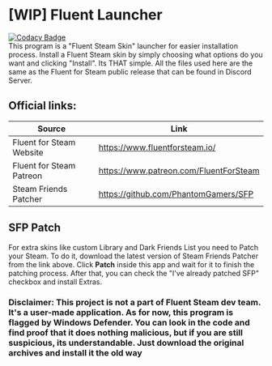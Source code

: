 # [WIP] Fluent Launcher
[![Codacy Badge](https://app.codacy.com/project/badge/Grade/b96c2d74623c4d858f3dd3eda92e37d2)](https://app.codacy.com/gh/LynxarA-Coding/Fluent-Launcher/dashboard?utm_source=gh&utm_medium=referral&utm_content=&utm_campaign=Badge_grade) <br>
 This program is a "Fluent Steam Skin" launcher for easier installation process. Install a Fluent Steam skin by simply choosing what options do you want and clicking "Install". Its THAT simple. All the files used here are the same as the Fluent for Steam public release that can be found in Discord Server.

## Official links:
| Source  | Link |
| ------------- | ------------- |
| Fluent for Steam Website  | https://www.fluentforsteam.io/  |
| Fluent for Steam Patreon  | https://www.patreon.com/FluentForSteam  |
| Steam Friends Patcher | https://github.com/PhantomGamers/SFP |

## SFP Patch
For extra skins like custom Library and Dark Friends List you need to Patch your Steam. To do it, download the latest version of Steam Friends Patcher from the link above. Click **Patch** inside this app and wait for it to finish the patching process. After that, you can check the "I've already patched SFP" checkbox and install Extras.
 
### Disclaimer: This project is not a part of Fluent Steam dev team. It's a user-made application. As for now, this program is flagged by Windows Defender. You can look in the code and find proof that it does nothing malicious, but if you are still suspicious, its understandable. Just download the original archives and install it the old way
